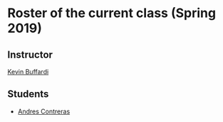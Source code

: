# Roster of the current class (Spring 2019)

## Instructor

[Kevin Buffardi](https://github.com/kbuffardi)

## Students

* [Andres Contreras](https://github.com/andrecon) 
